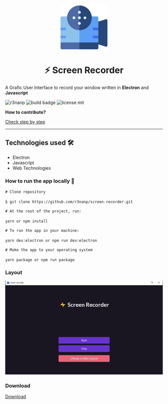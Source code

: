 <p align="center">
<img src="./.github/icon.png" width="150" />
</p>

<h1 align="center">
⚡ Screen Recorder
</h1>

A Grafic User Interface to record your window written in **Electron** and **Javascript**

<div align="left">

  ![r3nanp](https://img.shields.io/badge/r3nanp-screen--recorder-blue?style=for-the-badge&logo=electron)
  ![build badge](https://img.shields.io/github/workflow/status/r3nanp/screen-recorder/Electron%20CI?style=for-the-badge&logo=github)
  ![license mit](https://img.shields.io/github/license/r3nanp/screen-recorder?color=blue&label=LICENSE&logo=github&style=for-the-badge)

</div>


**How to contribute?**

<a href="./.github/CONTRIBUTING.md">
Check step by step
</a>

---
## Technologies used 🛠

- Electron
- Javascript
- Web Technologies

### How to run the app locally 🤔

```
# Clone repository

$ git clone https://github.com/r3nanp/screen-recorder.git
```

```
# At the root of the project, run:

yarn or npm install
```

```
# To run the app in your machine:

yarn dev:electron or npm run dev:electron
```

```
# Make the app to your operating system

yarn package or npm run package
```
### Layout

<img src="./.github/screenshot.png">

### Download

<a href="https://github.com/r3nanp/screen-recorder/releases/tag/v2.3.0">Download</a>
